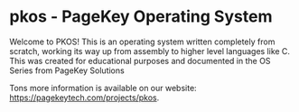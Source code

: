 # pkos - PageKey Operating System

Welcome to PKOS! This is an operating system written completely from scratch, working its way up from assembly to higher level languages like C. This was created for educational purposes and documented in the OS Series from PageKey Solutions

Tons more information is available on our website: https://pagekeytech.com/projects/pkos.


